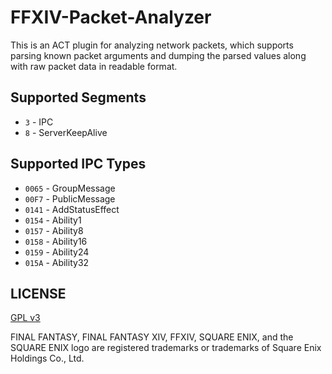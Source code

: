 # FFXIV-Packet-Analyzer

This is an ACT plugin for analyzing network packets, which supports parsing known packet arguments and dumping the parsed values along with raw packet data in readable format.

## Supported Segments 

* `3` - IPC
* `8` - ServerKeepAlive

## Supported IPC Types

* `0065` - GroupMessage
* `00F7` - PublicMessage
* `0141` - AddStatusEffect
* `0154` - Ability1
* `0157` - Ability8
* `0158` - Ability16
* `0159` - Ability24
* `015A` - Ability32

## LICENSE
 
[GPL v3](LICENSE)

FINAL FANTASY, FINAL FANTASY XIV, FFXIV, SQUARE ENIX, and the SQUARE ENIX logo are registered trademarks or trademarks of Square Enix Holdings Co., Ltd.
